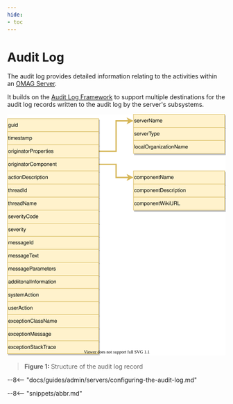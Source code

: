 ```yaml
---
hide:
- toc
---
```


<!-- SPDX-License-Identifier: CC-BY-4.0 -->
<!-- Copyright Contributors to the Egeria project. -->

# Audit Log

The audit log provides detailed information relating to the activities within an [OMAG Server](/egeria-docs/concepts/omag-server).

It builds on the [Audit Log Framework](/egeria-docs/frameworks/alf/overview) to support multiple destinations for the audit log records written to the audit log by the server's subsystems.

![Figure 1](audit-log-record-structure.svg)
> **Figure 1:** Structure of the audit log record

--8<-- "docs/guides/admin/servers/configuring-the-audit-log.md"

--8<-- "snippets/abbr.md"
